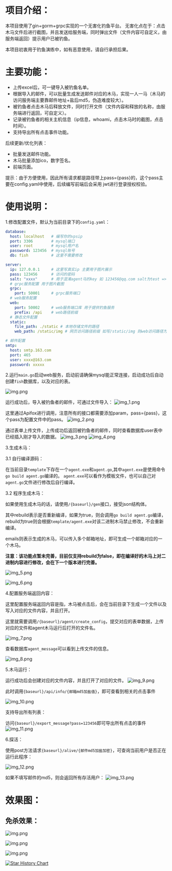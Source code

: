 # 项目介绍：

本项目使用了gin+gorm+grpc实现的一个无害化钓鱼平台。
无害化点在于：点击木马文件后进行截图，并且发送给服务端，同时弹出文件（文件内容可自定义，由服务端返回）提示用户已被钓鱼。

本项目初衷用于钓鱼演练中，如有恶意使用，请自行承担后果。

# 主要功能：

- 上传excel后，可一键导入被钓鱼名单。
- 根据导入的邮件，可以批量生成发送邮件对应的木马，实现一人一马（木马的访问服务端主要靠邮件地址+盐后md5，伪造难度较大）。
- 被钓鱼者点击木马后释放文件，同时打开文件（文件内容和释放的名称，由服务端进行返回，可自定义）。
- 记录被钓鱼者的相关主机信息（ip信息，whoami，点击木马时的截图，点击时间）。
- 支持导出所有点击事件功能。

后续更新/优化列表：

- 批量发送邮件功能。
- 木马批量添加ico，数字签名。
- 前端页面。

提示：由于方便使用，因此所有请求都是路径带上pass={pass}的，这个pass主要在config.yaml中使用，后续编写前端后会采用
jwt进行登录授权校验。

# 使用说明：

1.修改配置文件，默认为当前目录下的`config.yaml`：

```yaml
database:
  host: localhost   # 编写你的vpsip
  port: 3306        # mysql端口
  user: root        # mysql用户名
  password: 123456  # mysql账号
  db: fish          # 这里不需要修改

server:
  ip: 127.0.0.1     # 这里写真实ip 主要用于图片展示
  pass: 123456      # 访问的密码
  salt: "xxxx"      # 用于混淆agent马的key 如 123456@qq.com salt为test => md5(md5(123456@qq.com)test) 小写32位
  # grpc服务配置 用于图片截图
  grpc:
    port: 50001     # grpc服务端口
  # web服务配置
  web:
    port: 50002     # web服务端口库 用于提供钓鱼服务
    prefix: /api    # web路径前缀
  # 静态文件配置
  static:
    file_path: ./static # 本地存储文件的路径
    web_path: /static/img # 网页访问路径前缀 如写/static/img 则web访问路径为 http://ip:port/(web_prefix)/static/img

# 邮件配置
smtp:
  host: smtp.163.com
  port: 465
  user: xxxx@163.com
  password: xxxxx

```

2.运行`main.go`启动web服务，启动前请确保mysql能正常连接，启动成功后自动创建`fish`数据库，以及对应的表。

![img.png](img/img.png)

运行成功后，导入被钓鱼者的邮件，可通过文件导入：
![img_1.png](img/img_1.png)

这里通过Apifox进行调用，注意所有的接口都需要添加param，pass={pass}，这个pass为配置文件中的pass。
![img_2.png](img/img_2.png)

通过表单上传文件，上传成功后返回被钓鱼者的邮件，同时查看数据库user表中已经插入刚才导入的数据。
![img_3.png](img/img_3.png)
![img_4.png](img/img_4.png)

3.生成木马：

3.1 自行编译源码：

在当前目录`template`下存在一个`agent.exe`和`agent.go`,其中`agent.exe`是使用命令`go build agent.go`编译的。
`agent.exe`可以看作为模板文件，也可以自己对`agent.go`文件进行修改后自行编译。

3.2 程序生成木马：

如果使用生成木马的话，请使用`/{baseurl}/gen`接口，接受json结构体。

其中rebuild表示是否重新编译，如果为true，则会调用`go build agent.go`编译，
rebuild为true则会根据`template/agent.exe`对该二进制木马禁止修改，不会重新编译。

emails则表示生成的木马，可以传入多个邮箱地址，即可生成一个邮箱对应的一个木马。

**注意：该功能点暂未完善，目前仅支持rebuild为false，即在编译好的木马上对二进制内容进行修改，会在下一个版本进行完善。**

![img_5.png](img/img_5.png)

![img_6.png](img/img_6.png)

4.配置服务端返回内容：

这里配置服务端返回内容是指，木马被点击后，会在当前目录下生成一个文件以及写入对应的文件内容，并且打开。

这里就需要调用`/{baseurl}/agent/create_config`，提交对应的表单数据，上传对应的文件和agent木马运行后打开的文件名。

![img_7.png](img/img_7.png)

查看数据库`agent_message`可以看到上传文件的信息。

![img_8.png](img/img_8.png)

5.木马运行：

运行成功后会创建对应的文件内容，并且打开了对应的文件。
![img_9.png](img/img_9.png)

此时调用`{baseurl}/api/info/{邮箱md5加盐值}`，即可查看到相关的点击事件

![img_10.png](img/img_10.png)

支持导出所有列表：

访问`{baseurl}/export_message?pass=123456`即可导出所有点击的事件
![img_11.png](img/img_11.png)


6.探活：

使用post方法请求`{baseurl}/alive/{邮件md5加盐加密}`，可查询当前用户是否正在运行此程序：

![img_12.png](img/img_12.png)


如果不填写邮件的md5，则会返回所有存活用户：
![img_13.png](img/img_13.png)


# 效果图：

## 免杀效果：

![img.png](img/img_14.png)

![img.png](img/img_15.png)

![img.png](img/img_16.png)

[![Star History Chart](https://api.star-history.com/svg?repos=pow1e/pfish&type=Date)](https://star-history.com/#pow1e/pfish&Date)